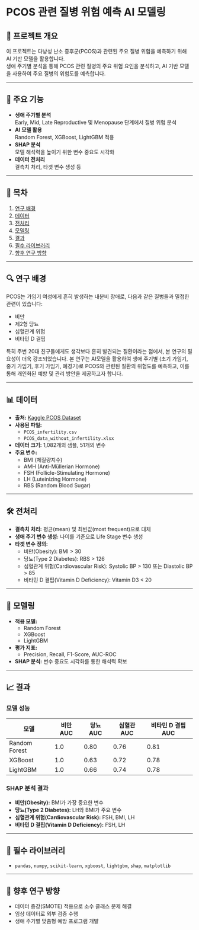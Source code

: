 # PCOS 관련 질병 위험 예측 AI 모델링

## 📖 프로젝트 개요
이 프로젝트는 다낭성 난소 증후군(PCOS)과 관련된 주요 질병 위험을 예측하기 위해 AI 기반 모델을 활용합니다.  
생애 주기별 분석을 통해 PCOS 관련 질병의 주요 위험 요인을 분석하고, AI 기반 모델을 사용하여 주요 질병의 위험도를 예측합니다. 

---

## 📌 주요 기능
- **생애 주기별 분석**  
  Early, Mid, Late Reproductive 및 Menopause 단계에서 질병 위험 분석
- **AI 모델 활용**  
  Random Forest, XGBoost, LightGBM 적용
- **SHAP 분석**  
  모델 해석력을 높이기 위한 변수 중요도 시각화
- **데이터 전처리**  
  결측치 처리, 타겟 변수 생성 등

---

## 📂 목차
1. [연구 배경](#-연구-배경)
2. [데이터](#-데이터)
3. [전처리](#-전처리)
4. [모델링](#-모델링)
5. [결과](#-결과)
6. [필수 라이브러리](#-필수-라이브러리)
7. [향후 연구 방향](#-향후-연구-방향)

---

## 🔍 연구 배경
PCOS는 가임기 여성에게 흔히 발생하는 내분비 장애로, 다음과 같은 질병들과 밀접한 관련이 있습니다:
- 비만
- 제2형 당뇨
- 심혈관계 위험
- 비타민 D 결핍

특히 주변 20대 친구들에게도 생각보다 흔히 발견되는 질환이라는 점에서, 본 연구의 필요성이 더욱 강조되었습니다. 본 연구는 AI모델을 활용하여 생애 주기별 (초기 가임기, 중기 가임기, 후기 가임기, 폐경기)로 PCOS와 관련된 질환의 위험도를 예측하고, 이를 통해 개인화된 예방 및 관리 방안을 제공하고자 합니다. 



---

## 📊 데이터
- **출처:** [Kaggle PCOS Dataset](https://www.kaggle.com/code/jagatheeswari/pcos-dataset)
- **사용된 파일:**
  - `PCOS_infertility.csv`
  - `PCOS_data_without_infertility.xlsx`
- **데이터 크기:** 1,082개의 샘플, 51개의 변수
- **주요 변수:**
  - BMI (체질량지수)
  - AMH (Anti-Müllerian Hormone)
  - FSH (Follicle-Stimulating Hormone)
  - LH (Luteinizing Hormone)
  - RBS (Random Blood Sugar)

---

## 🛠 전처리
- **결측치 처리:** 평균(mean) 및 최빈값(most frequent)으로 대체
- **생애 주기 변수 생성:** 나이를 기준으로 Life Stage 변수 생성
- **타겟 변수 정의:**
  - 비만(Obesity): BMI > 30
  - 당뇨(Type 2 Diabetes): RBS > 126
  - 심혈관계 위험(Cardiovascular Risk): Systolic BP > 130 또는 Diastolic BP > 85
  - 비타민 D 결핍(Vitamin D Deficiency): Vitamin D3 < 20

---

## 🤖 모델링
- **적용 모델:**
  - Random Forest
  - XGBoost
  - LightGBM
- **평가 지표:**
  - Precision, Recall, F1-Score, AUC-ROC
- **SHAP 분석:** 변수 중요도 시각화를 통한 해석력 확보

---

## 📈 결과
### **모델 성능**
| 모델          | 비만 AUC | 당뇨 AUC | 심혈관 AUC | 비타민 D 결핍 AUC |
|---------------|----------|----------|------------|------------------|
| Random Forest | 1.0      | 0.80     | 0.76       | 0.81             |
| XGBoost       | 1.0      | 0.63     | 0.72       | 0.78             |
| LightGBM      | 1.0      | 0.66     | 0.74       | 0.78             |

### **SHAP 분석 결과**
- **비만(Obesity):** BMI가 가장 중요한 변수
- **당뇨(Type 2 Diabetes):** LH와 BMI가 주요 변수
- **심혈관계 위험(Cardiovascular Risk):** FSH, BMI, LH
- **비타민 D 결핍(Vitamin D Deficiency):** FSH, LH

---

## 🚀 필수 라이브러리

- `pandas`, `numpy`, `scikit-learn`, `xgboost`, `lightgbm`, `shap`, `matplotlib`


---

## 🔮 향후 연구 방향
- 데이터 증강(SMOTE) 적용으로 소수 클래스 문제 해결
- 임상 데이터로 외부 검증 수행
- 생애 주기별 맞춤형 예방 프로그램 개발

